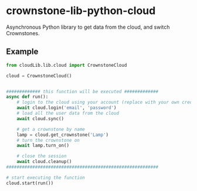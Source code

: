 # crownstone-lib-python-cloud
Asynchronous Python library to get data from the cloud, and switch Crownstones.

## Example

```Python
from cloudLib.lib.cloud import CrownstoneCloud

cloud = CrownstoneCloud()


############# this function will be executed #############
async def run():
    # login to the cloud using your account (replace with your own credentials)
    await cloud.login('email', 'password')
    # load all the user data from the cloud
    await cloud.sync()

    # get a crownstone by name
    lamp = cloud.get_crownstone('Lamp')
    # turn the crownstone on
    await lamp.turn_on()

    # close the session
    await cloud.cleanup()
##########################################################

# start executing the function
cloud.start(run())
```
